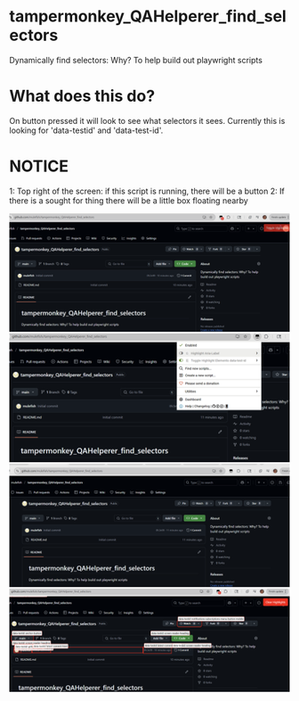 # tampermonkey_QAHelperer_find_selectors
Dynamically find selectors: Why? To help build out playwright scripts

# What does this do? 
On button pressed it will look to see what selectors it sees. Currently this is looking for 'data-testid' and 'data-test-id'. 

# NOTICE 
1: Top right of the screen: if this script is running, there will be a button 
2: If there is a sought for thing there will be a little box floating nearby 

![screenshot_toggled_OFF](screenshot_toggled_OFF.png)
![screenshot_turning_script_on](screenshot_turning_script_on.png)
![screenshot_while_not_running.png](screenshot_while_not_running.png)
![screetshot_toggled_ON](screetshot_toggled_ON.png)
